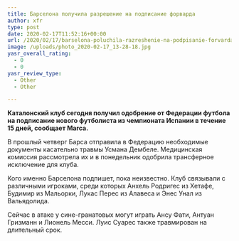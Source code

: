 ```yaml
---
title: Барселона получила разрешение на подписание форварда
author: xfr
type: post
date: 2020-02-17T11:52:16+00:00
url: /2020/02/17/barselona-poluchila-razreshenie-na-podpisanie-forvarda/
image: /uploads/photo_2020-02-17_13-28-18.jpg
yasr_overall_rating:
  - 0
  - 0
yasr_review_type:
  - Other
  - Other

---
```

**Каталонский клуб сегодня получил одобрение от Федерации футбола на подписание нового футболиста из чемпионата Испании в течение 15 дней, сообщает Marca.**

В прошлый четверг Барса отправила в Федерацию необходимые документы касательно травмы Усмана Дембеле. Медицинская комиссия рассмотрела их и в понедельник одобрила трансферное исключение для клуба.

Кого именно Барселона подпишет, пока неизвестно. Клуб связывали с различными игроками, среди которых Анхель Родригес из Хетафе, Будимир из Мальорки, Лукас Перес из Алавеса и Энес Унал из Вальядолида.

Сейчас в атаке у сине-гранатовых могут играть Ансу Фати, Антуан Гризманн и Лионель Месси. Луис Суарес также травмирован на длительный срок.
